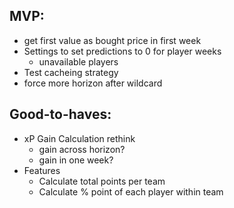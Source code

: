 ## MVP:
- get first value as bought price in first week
- Settings to set predictions to 0 for player weeks
  - unavailable players
- Test cacheing strategy
- force more horizon after wildcard 


## Good-to-haves:
- xP Gain Calculation rethink
  - gain across horizon?
  - gain in one week?
- Features
  - Calculate total points per team
  - Calculate % point of each player within team